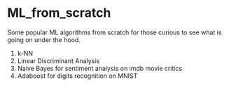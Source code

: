 # ML_from_scratch
Some popular ML algorithms from scratch for those curious to see what is going on under the hood.

1) k-NN 
2) Linear Discriminant Analysis
3) Naive Bayes for sentiment analysis on imdb movie critics
4) Adaboost for digits recognition on MNIST
